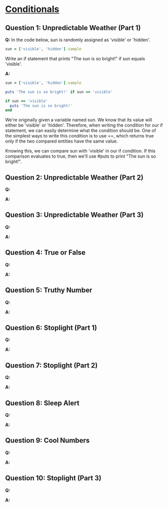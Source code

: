 # [Conditionals](https://launchschool.com/exercise_sets/0b9fd4d2)

## Question 1: Unpredictable Weather (Part 1)

**Q:** In the code below, sun is randomly assigned as 'visible' or 'hidden'.

```ruby
sun = ['visible', 'hidden'].sample
```

Write an if statement that prints "The sun is so bright!" if sun equals 'visible'.

**A:**

```ruby
sun = ['visible', 'hidden'].sample

puts 'The sun is so bright!' if sun == 'visible'
```

```ruby
if sun == 'visible'
  puts 'The sun is so bright!'
end
```

We're originally given a variable named sun. We know that its value will either be 'visible' or 'hidden'. Therefore, when writing the condition for our if statement, we can easily determine what the condition should be. One of the simplest ways to write this condition is to use ==, which returns true only if the two compared entities have the same value.

Knowing this, we can compare sun with 'visible' in our if condition. If this comparison evaluates to true, then we'll use #puts to print "The sun is so bright!".

## Question 2: Unpredictable Weather (Part 2)

**Q:**

**A:**


## Question 3: Unpredictable Weather (Part 3)

**Q:**

**A:**


## Question 4: True or False

**Q:**

**A:**


## Question 5: Truthy Number

**Q:**

**A:**


## Question 6: Stoplight (Part 1)

**Q:**

**A:**

## Question 7: Stoplight (Part 2)

**Q:**

**A:**


## Question 8: Sleep Alert

**Q:**

**A:**

## Question 9: Cool Numbers

**Q:**

**A:**


## Question 10: Stoplight (Part 3)

**Q:**

**A:**
